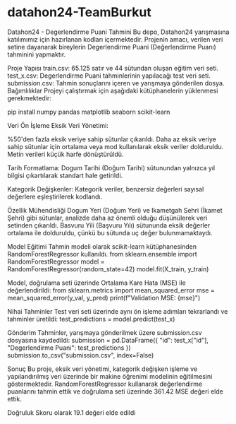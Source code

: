 # datahon24-TeamBurkut
Datahon24 - Degerlendirme Puani Tahmini
Bu depo, Datahon24 yarışmasına katılımımız için hazırlanan kodları içermektedir. Projenin amacı, verilen veri setine dayanarak bireylerin Degerlendirme Puani (Değerlendirme Puanı) tahminini yapmaktır.

Proje Yapısı
train.csv: 65.125 satır ve 44 sütundan oluşan eğitim veri seti.
test_x.csv: Degerlendirme Puani tahminlerinin yapılacağı test veri seti.
submission.csv: Tahmin sonuçlarını içeren ve yarışmaya gönderilen dosya.
Bağımlılıklar
Projeyi çalıştırmak için aşağıdaki kütüphanelerin yüklenmesi gerekmektedir:

pip install numpy pandas matplotlib seaborn scikit-learn

Veri Ön İşleme
Eksik Veri Yönetimi:

%50'den fazla eksik veriye sahip sütunlar çıkarıldı.
Daha az eksik veriye sahip sütunlar için ortalama veya mod kullanılarak eksik veriler dolduruldu.
Metin verileri küçük harfe dönüştürüldü.

Tarih Formatlama:
Dogum Tarihi (Doğum Tarihi) sütunundan yalnızca yıl bilgisi çıkartılarak standart hale getirildi.

Kategorik Değişkenler:
Kategorik veriler, benzersiz değerleri sayısal değerlere eşleştirilerek kodlandı.

Özellik Mühendisliği
Dogum Yeri (Doğum Yeri) ve Ikametgah Sehri (İkamet Şehri) gibi sütunlar, analizde daha az önemli olduğu düşünülerek veri setinden çıkarıldı.
Basvuru Yili (Başvuru Yılı) sütununda eksik değerler ortalama ile dolduruldu, çünkü bu sütunda uç değer bulunmamaktaydı.

Model Eğitimi
Tahmin modeli olarak scikit-learn kütüphanesinden RandomForestRegressor kullanıldı.
from sklearn.ensemble import RandomForestRegressor
model = RandomForestRegressor(random_state=42)
model.fit(X_train, y_train)

Model, doğrulama seti üzerinde Ortalama Kare Hata (MSE) ile değerlendirildi:
from sklearn.metrics import mean_squared_error
mse = mean_squared_error(y_val, y_pred)
print(f"Validation MSE: {mse}")

Nihai Tahminler
Test veri seti üzerinde aynı ön işleme adımları tekrarlandı ve tahminler üretildi:
test_predictions = model.predict(test_x)

Gönderim
Tahminler, yarışmaya gönderilmek üzere submission.csv dosyasına kaydedildi:
submission = pd.DataFrame({
    "id": test_x["id"],
    "Degerlendirme Puani": test_predictions
})
submission.to_csv("submission.csv", index=False)

Sonuç
Bu proje, eksik veri yönetimi, kategorik değişken işleme ve yapılandırılmış veri üzerinde bir makine öğrenimi modelinin eğitilmesini göstermektedir. RandomForestRegressor kullanarak değerlendirme puanlarını tahmin ettik ve doğrulama seti üzerinde 361.42 MSE değeri elde ettik.

Doğruluk Skoru olarak 19.1 değeri elde edildi

